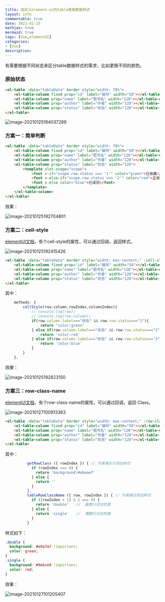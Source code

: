 ```yaml
---
title: 自定义element-ui的table表格数据样式
layout: info
commentable: true
date: 2021-01-25
mathjax: true
mermaid: true
tags: [Vue,elementUI]
categories: 
- [Vue]
description: 
---
```


有需要根据不同状态来区分table数据样式的需求，比如更换不同的颜色。

<!--more-->

### 原始状态

```html
<el-table :data="tableData" border style="width: 70%">
    <el-table-column fixed prop="id" label="编号" width="50"></el-table-column>
    <el-table-column prop="name" label="图书名" width="120"></el-table-column>
    <el-table-column prop="author" label="作者" width="120"></el-table-column>
    <el-table-column prop="status" label="状态" width="120"></el-table-column>
</el-table>
```



![image-20210125184037289](/images/2021/01/image-20210125184037289.png)

### 方案一：简单判断

```html
<el-table :data="tableData" border style="width: 70%">
    <el-table-column fixed prop="id" label="编号" width="50"></el-table-column>
    <el-table-column prop="name" label="图书名" width="120"></el-table-column>
    <el-table-column prop="author" label="作者" width="120"></el-table-column>
    <el-table-column prop="status" label="状态" width="120">
        <template slot-scope="scope">
            <font v-if="scope.row.status === '1'" color="green">已收藏</font>
            <font v-else-if="scope.row.status === '2'" color="red">正阅读</font>
            <font v-else color="blue">已读完</font>
        </template>
    </el-table-column>
</el-table>
```

效果：

![image-20210125192704801](/images/2021/01/image-20210125192704801.png)

### 方案二：cell-style

[elementUI文档](https://element.eleme.cn/#/zh-CN/component/table)，有个cell-style的属性，可以通过回调，返回样式。

![image-20210125192415426](/images/2021/01/image-20210125192415426.png)

```html
<el-table :data="tableData" border style="width: max-content;" :cell-style="cellStyle">
    <el-table-column fixed prop="id" label="编号" width="50"></el-table-column>
    <el-table-column prop="name" label="图书名" width="120"></el-table-column>
    <el-table-column prop="author" label="作者" width="120"></el-table-column>
    <el-table-column prop="status" label="状态" width="120"></el-table-column>
</el-table>
```

其中：

```js
    methods: {
        cellStyle(row,column,rowIndex,columnIndex){
            // console.log(row);
            // console.log(row.column);
            if(row.column.label==="状态" && row.row.status==="1"){
                return "color:green"
            } else if(row.column.label==="状态" && row.row.status==="2"){
                return 'color:red'
            } else if(row.column.label==="状态" && row.row.status==="3"){
                return 'color:blue'
            }
        }
    },
```

效果：

![image-20210125192823150](/images/2021/01/image-20210125192823150.png)

### 方案三：row-class-name

[elementUI文档](https://element.eleme.cn/#/zh-CN/component/table)，有个row-class-name的属性，可以通过回调，返回 Class。

![image-20210127100913363](/images/2021/01/image-20210127100913363.png)

```html
<el-table :data="tableData" border style="width: max-content;" :row-class-name="tableRowClassName" :header-cell-style="getRowClass">
    <el-table-column fixed prop="id" label="编号" width="50"></el-table-column>
    <el-table-column prop="name" label="图书名" width="120"></el-table-column>
    <el-table-column prop="author" label="作者" width="120"></el-table-column>
    <el-table-column prop="status" label="状态" width="120"></el-table-column>
</el-table>
```

其中：

```js
          getRowClass ({ rowIndex }) { // 为表格头行添加样式
            if (rowIndex === 0) {
              return 'background:#ebeaef'
            } else {
              return ''
            }
          },
          tableRowClassName ({ row, rowIndex }) { // 为表格行添加样式
            if ((rowIndex + 1) % 2 === 0) {
              return 'double'　　//  基数行对应的类
            } else {
              return 'single'　　//  偶数行对应的类
            }
          }
```

样式如下：

```css
.double {
  background: #e9a7a7 !important;
  color: green;
}
.single {
  background: #9ebce9 !important;
  color: red;
}
```

效果：

![image-20210127101205407](/images/2021/01/image-20210127101205407.png)